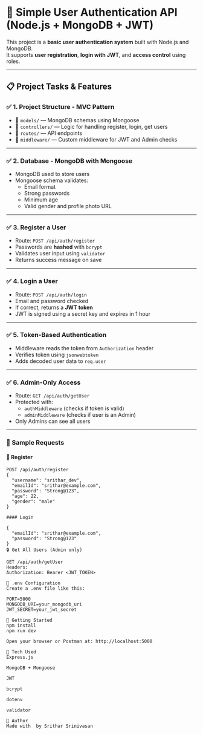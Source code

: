 # 🔐 Simple User Authentication API (Node.js + MongoDB + JWT)

This project is a **basic user authentication system** built with Node.js and MongoDB.  
It supports **user registration**, **login with JWT**, and **access control** using roles.

---

## 📋 Project Tasks & Features

### ✅ 1. Project Structure - MVC Pattern

- 📂 `models/` — MongoDB schemas using Mongoose
- 📂 `controllers/` — Logic for handling register, login, get users
- 📂 `routes/` — API endpoints
- 📂 `middleware/` — Custom middleware for JWT and Admin checks

---

### ✅ 2. Database - MongoDB with Mongoose

- MongoDB used to store users
- Mongoose schema validates:
  - Email format
  - Strong passwords
  - Minimum age
  - Valid gender and profile photo URL

---

### ✅ 3. Register a User

- Route: `POST /api/auth/register`
- Passwords are **hashed** with `bcrypt`
- Validates user input using `validator`
- Returns success message on save

---

### ✅ 4. Login a User

- Route: `POST /api/auth/login`
- Email and password checked
- If correct, returns a **JWT token**
- JWT is signed using a secret key and expires in 1 hour

---

### ✅ 5. Token-Based Authentication

- Middleware reads the token from `Authorization` header
- Verifies token using `jsonwebtoken`
- Adds decoded user data to `req.user`

---

### ✅ 6. Admin-Only Access

- Route: `GET /api/auth/getUser`
- Protected with:
  - `authMiddleware` (checks if token is valid)
  - `adminMiddleware` (checks if user is an Admin)
- Only Admins can see all users

---

### 🧪 Sample Requests

#### 🔐 Register

```http
POST /api/auth/register
{
  "username": "srithar_dev",
  "emailId": "srithar@example.com",
  "password": "Strong@123",
  "age": 22,
  "gender": "male"
}

#### Login

{
  "emailId": "srithar@example.com",
  "password": "Strong@123"
}
🔒 Get All Users (Admin only)

GET /api/auth/getUser
Headers:
Authorization: Bearer <JWT_TOKEN>

🔧 .env Configuration
Create a .env file like this:

PORT=5000
MONGODB_URI=your_mongodb_uri
JWT_SECRET=your_jwt_secret

🚀 Getting Started
npm install
npm run dev

Open your browser or Postman at: http://localhost:5000

🧰 Tech Used
Express.js

MongoDB + Mongoose

JWT

bcrypt

dotenv

validator

🙋 Author
Made with  by Srithar Srinivasan

